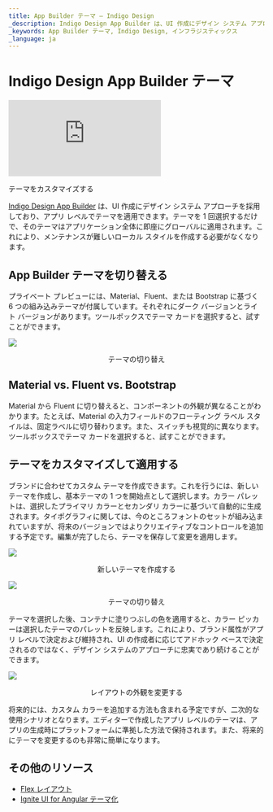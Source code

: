 ```yaml
---
title: App Builder テーマ – Indigo Design
_description: Indigo Design App Builder は、UI 作成にデザイン システム アプローチを採用しており、アプリ レベルでテーマを適用できます。これにより、メンテナンスが難しいローカル スタイルを作成する必要がなくなります。
_keywords: App Builder テーマ, Indigo Design, インフラジスティックス
_language: ja
---
```


# Indigo Design App Builder テーマ

<section class="video-container">
    <div>
        <div class="video-container__item">
            <iframe src="https://www.youtube.com/embed/tuTELBXDKYA" frameborder="0" allowfullscreen></iframe>
        </div>
        <p>テーマをカスタマイズする</p>
    </div>
</section>

[Indigo Design App Builder]({environment:infragisticsBaseUrl}/products/appbuilder) は、UI 作成にデザイン システム アプローチを採用しており、アプリ レベルでテーマを適用できます。テーマを 1 回選択するだけで、そのテーマはアプリケーション全体に即座にグローバルに適用されます。これにより、メンテナンスが難しいローカル スタイルを作成する必要がなくなります。  

## App Builder テーマを切り替える

プライベート プレビューには、Material、Fluent、または Bootstrap に基づく 6 つの組み込みテーマが付属しています。それぞれにダーク バージョンとライト バージョンがあります。ツールボックスでテーマ カードを選択すると、試すことができます。 

<img class="responsive-img" src="../../images/switching-between-themes-Indigo-Design-App-Builder.gif" />
<p style="text-align:center;">テーマの切り替え</p>

## Material vs. Fluent vs. Bootstrap 

Material から Fluent に切り替えると、コンポーネントの外観が異なることがわかります。たとえば、Material の入力フィールドのフローティング ラベル スタイルは、固定ラベルに切り替わります。また、スイッチも視覚的に異なります。ツールボックスでテーマ カードを選択すると、試すことができます。 

## テーマをカスタマイズして適用する 

ブランドに合わせてカスタム テーマを作成できます。これを行うには、新しいテーマを作成し、基本テーマの 1 つを開始点として選択します。カラー パレットは、選択したプライマリ カラーとセカンダリ カラーに基づいて自動的に生成されます。タイポグラフィに関しては、今のところフォントのセットが組み込まれていますが、将来のバージョンではよりクリエイティブなコントロールを追加する予定です。編集が完了したら、テーマを保存して変更を適用します。 

<img class="responsive-img" src="../../images/create-theme-Indigo-Design-App-Builder.gif" />
<p style="text-align:center;">新しいテーマを作成する</p>

<img class="responsive-img" src="../../images/switching-between-themes-Indigo-Design-App-Builder.gif" />
<p style="text-align:center;">テーマの切り替え</p>

テーマを選択した後、コンテナに塗りつぶしの色を適用すると、カラー ピッカーは選択したテーマのパレットを反映します。これにより、ブランド属性がアプリ レベルで決定および維持され、UI の作成者に応じてアドホック ベースで決定されるのではなく、デザイン システムのアプローチに忠実であり続けることができます。

<img class="responsive-img" src="../../images/change-appearance-Indigo-Design-App-Builder.gif" />
<p style="text-align:center;">レイアウトの外観を変更する</p>

将来的には、カスタム カラーを追加する方法も含まれる予定ですが、二次的な使用シナリオとなります。エディターで作成したアプリ レベルのテーマは、アプリの生成時にプラットフォームに準拠した方法で保持されます。また、将来的にテーマを変更するのも非常に簡単になります。  

## その他のリソース

<div class="divider--half"></div>

* [Flex レイアウト](../flex-layouts/flex-layouts.md)
* [Ignite UI for Angular テーマ化]({environment:infragisticsBaseUrl}/products/ignite-ui-angular/angular/components/themes/index)
